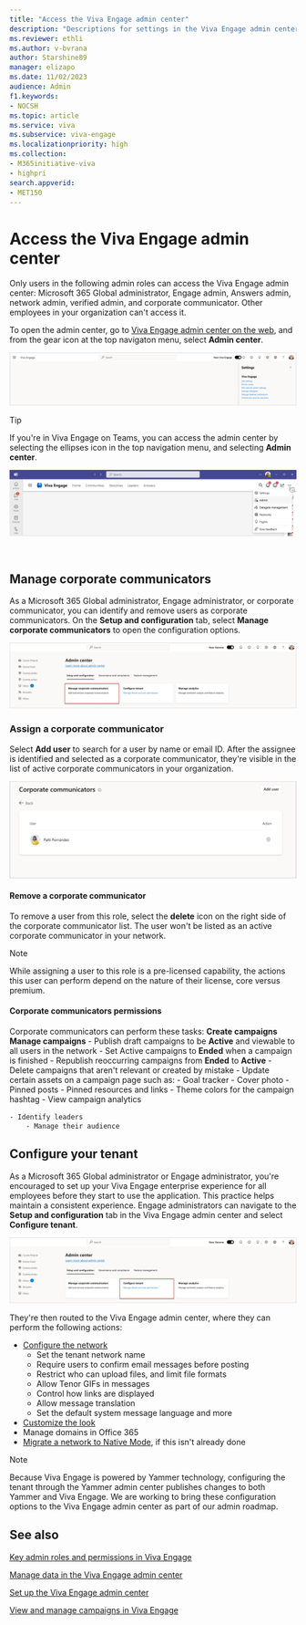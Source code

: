 ```yaml
---
title: "Access the Viva Engage admin center"
description: "Descriptions for settings in the Viva Engage admin center."
ms.reviewer: ethli
ms.author: v-bvrana
author: Starshine89
manager: elizapo
ms.date: 11/02/2023
audience: Admin
f1.keywords:
- NOCSH
ms.topic: article
ms.service: viva
ms.subservice: viva-engage
ms.localizationpriority: high
ms.collection:  
- M365initiative-viva
- highpri
search.appverid:
- MET150
---
```


# Access the Viva Engage admin center

Only users in the following admin roles can access the Viva Engage admin center: Microsoft 365 Global administrator, Engage admin, Answers admin, network admin, verified admin, and corporate communicator. Other employees in your organization can't access it.

To open the admin center, go to [Viva Engage admin center on the web](http://engage.cloud.microsoft/main/admin), and from the gear icon at the top navigaton menu, select **Admin center**.

[![Screenshot shows the entry point to the Viva Engage admin center on the web at engage.cloud.microsoft/main/admin.](/viva/media/engage/admin/web-admin-entry.png)](/viva/media/engage/admin/web-admin-entry.png#lightbox)

>[!TIP]
>If you're in Viva Engage on Teams, you can access the admin center by selecting the ellipses icon in the top navigation menu, and selecting **Admin center**.

[![Screenshot shows the entry point to the Viva Engage admin center on Teams.](/viva/media/engage/admin/admin-entry-point.png)](/viva/media/engage/admin/admin-entry-point.png#lightbox)

<br>

## Manage corporate communicators  

As a Microsoft 365 Global administrator, Engage administrator, or corporate communicator, you can identify and remove users as corporate communicators. On the **Setup and configuration** tab, select **Manage corporate communicators** to open the configuration options.  

[![Screenshot of the interface for managing corporate communicators.](/viva/media/engage/admin/web-manage-corp-comm.png)](/viva/media/engage/admin/web-manage-corp-comm.png#lightbox)

### Assign a corporate communicator

Select **Add user** to search for a user by name or email ID. After the assignee is identified and selected as a corporate communicator, they're visible in the list of active corporate communicators in your organization.  

[![Screenshot of the interface for adding corporate communicators.](/viva/media/engage/admin/web-add-corp-comm.png)](/viva/media/engage/admin/web-add-corp-comm.png#lightbox)

#### Remove a corporate communicator

To remove a user from this role, select the **delete** icon on the right side of the corporate communicator list. The user won't be listed as an active corporate communicator in your network.

>[!NOTE]
> While assigning a user to this role is a pre-licensed capability, the actions this user can perform depend on the nature of their license, core versus premium.

#### Corporate communicators permissions

Corporate communicators can perform these tasks:
**Create campaigns**
**Manage campaigns**
    - Publish draft campaigns to be **Active** and viewable to all users in the network
    - Set Active campaigns to **Ended** when a campaign is finished
    - Republish reoccurring campaigns from **Ended** to **Active**
    - Delete campaigns that aren't relevant or created by mistake
    - Update certain assets on a campaign page such as:
        - Goal tracker
        - Cover photo
        - Pinned posts
        - Pinned resources and links
        - Theme colors for the campaign hashtag
        - View campaign analytics

    - Identify leaders
        - Manage their audience

## Configure your tenant

As a Microsoft 365 Global administrator or Engage administrator, you're encouraged to set up your Viva Engage enterprise experience for all employees before they start to use the application. This practice helps maintain a consistent experience. Engage administrators can navigate to the **Setup and configuration** tab in the Viva Engage admin center and select **Configure tenant**.  

[![Screenshot of the interface for configuring the tenant in Viva Engage.](/viva/media/engage/admin/web-configure-tenant.png)](/viva/media/engage/admin/web-configure-tenant.png#lightbox)

They're then routed to the Viva Engage admin center, where they can perform the following actions:  

- [Configure the network](/viva/engage/configure-your-viva-engage-network/configure-viva-engage)
    - Set the tenant network name
    - Require users to confirm email messages before posting
    - Restrict who can upload files, and limit file formats
    - Allow Tenor GIFs in messages
    - Control how links are displayed
    - Allow message translation
    - Set the default system message language and more
- [Customize the look](/viva/engage/configure-your-viva-engage-network/customize-the-look-of-viva-engage)
- Manage domains in Office 365  
- [Migrate a network to Native Mode](/viva/engage/configure-your-viva-engage-network/native-mode-step-by-step-guide), if this isn't already done

>[!NOTE]
> Because Viva Engage is powered by Yammer technology, configuring the tenant through the Yammer admin center publishes changes to both Yammer and Viva Engage. We are working to bring these configuration options to the Viva Engage admin center as part of our admin roadmap.


## See also

[Key admin roles and permissions in Viva Engage](/Viva/engage/eac-key-admin-roles-permissions)

[Manage data in the Viva Engage admin center](/Viva/engage/eac-as-manage-data)

[Set up the Viva Engage admin center](/Viva/engage/eac-get-started)

[View and manage campaigns in Viva Engage](/Viva/engage/campaigns)
